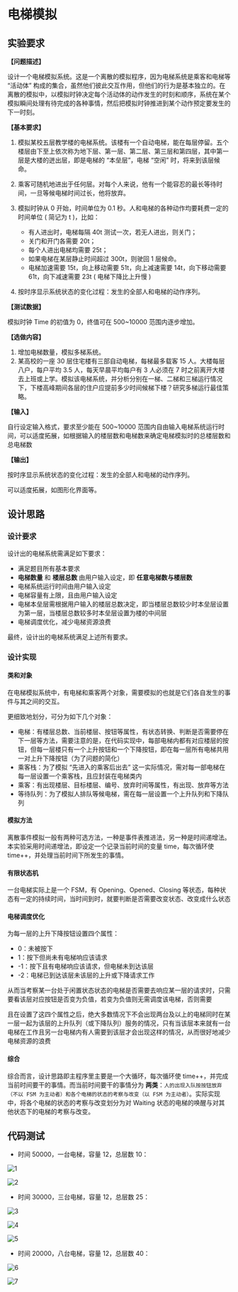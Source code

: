 # 电梯模拟

## 实验要求

**【问题描述】**

设计一个电梯模拟系统。这是一个离散的模拟程序，因为电梯系统是乘客和电梯等 “活动体” 构成的集合，虽然他们彼此交互作用，但他们的行为是基本独立的。在离散的模拟中，以模拟时钟决定每个活动体的动作发生的时刻和顺序，系统在某个模拟瞬间处理有待完成的各种事情，然后把模拟时钟推进到某个动作预定要发生的下一时刻。

**【基本要求】**

1. 模拟某校五层教学楼的电梯系统。该楼有一个自动电梯，能在每层停留。五个楼层由下至上依次称为地下层、第一层、第二层、第三层和第四层，其中第一层是大楼的迸出层，即是电梯的 “本垒层”，电梯 “空闲” 时，将来到该层候命。
2. 乘客可随机地进出于任何层。对每个人来说，他有一个能容忍的最长等待时间，一旦等候电梯时间过长，他将放弃。
3. 模拟时钟从 0 开始，时间单位为 0.1 秒。人和电梯的各种动作均要耗费一定的时间单位 ( 简记为 t )，比如：
   * 有人进出时，电梯每隔 40t 测试一次，若无人进出，则关门；
   * 关门和开门各需要 20t；
   * 每个人进出电梯均需要 25t；
   * 如果电梯在某层静止时间超过 300t，则驶回 1 层候命。
   * 电梯加速需要 15t，向上移动需要 51t，向上减速需要 14t，向下移动需要 61t，向下减速需要 23t ( 电梯下降比上升慢 )

4. 按时序显示系统状态的变化过程：发生的全部人和电梯的动作序列。

**【测试数据】**

模拟时钟 Time 的初值为 0，终值可在 500~10000 范围内逐步增加。

**【选做内容】**

1. 增加电梯数量，模拟多梯系统。
2. 某高校的一座 30 层住宅楼有三部自动电梯，每梯最多载客 15 人。大楼每层八户，每户平均 3.5 人，每天早晨平均每户有 3 人必须在 7 时之前离开大楼去上班或上学。模拟该电梯系统，并分析分别在一梯、二梯和三梯运行情况下，下楼高峰期间各层的住户应提前多少时间候梯下楼？研究多梯运行最佳策略。

**【输入】**

自行设定输入格式，要求至少能在 500~10000 范围内自由输入电梯系统运行时间，可以适度拓展，如根据输入的楼层数和电梯数来确定电梯模拟时的总楼层数和总电梯数

**【输出】**

按时序显示系统状态的变化过程：发生的全部人和电梯的动作序列。

可以适度拓展，如图形化界面等。

## 设计思路

### 设计要求

设计出的电梯系统需满足如下要求：

* 满足题目所有基本要求
* **电梯数量** 和 **楼层总数** 由用户输入设定，即 **任意电梯数与楼层数**
* 电梯系统运行时间由用户输入设定
* 电梯容量有上限，且由用户输入设定
* 电梯本垒层需根据用户输入的楼层总数决定，即当楼层总数较少时本垒层设置为第一层，当楼层总数较多时本垒层设置为楼的中间层
* 电梯调度优化，减少电梯资源浪费

最终，设计出的电梯系统满足上述所有要求。

### 设计实现

#### 类和对象

在电梯模拟系统中，有电梯和乘客两个对象，需要模拟的也就是它们各自发生的事件与其之间的交互。

更细致地划分，可分为如下几个对象：

* 电梯：有楼层总数、当前楼层、按钮等属性，有状态转换、判断是否需要停在下一层等方法，需要注意的是，在代码实现中，每部电梯内都有对应楼层的按钮，但每一层楼只有一个上升按钮和一个下降按钮，即在每一层所有电梯共用一对上升下降按钮（为了问题的简化）
* 乘客栈：为了模拟 “先进入的乘客后出去” 这一实际情况，需对每一部电梯在每一层设置一个乘客栈，且应封装在电梯类内
* 乘客：有出现楼层、目标楼层、编号、放弃时间等属性，有出现、放弃等方法
* 等待队列：为了模拟人排队等候电梯，需在每一层设置一个上升队列和下降队列

#### 模拟方法

离散事件模拟一般有两种可选方法，一种是事件表推进法，另一种是时间递增法。本实验采用时间递增法，即设定一个记录当前时间的变量 time，每次循环使 time++，并处理当前时间下所发生的事情。

#### 有限状态机

一台电梯实际上是一个 FSM，有 Opening、Opened、Closing 等状态，每种状态有一定的持续时间，当时间到时，就要判断是否需要改变状态、改变成什么状态

#### 电梯调度优化

为每一层的上升下降按钮设置四个属性：

*  0：未被按下
*  1：按下但尚未有电梯响应该请求
*  -1：按下且有电梯响应该请求，但电梯未到达该层
*  -2：电梯已到达该层未该层的上升或下降请求工作

从而当考察某一台处于闲置状态状态的电梯是否需要去响应某一层的请求时，只需要看该层对应按钮是否变为负值，若变为负值则无需调度该电梯，否则需要

且在设置了这四个属性之后，绝大多数情况下不会出现两台及以上的电梯同时在某一层一起为该层的上升队列（或下降队列）服务的情况，只有当该层本来就有一台电梯在工作且另一台电梯内有人需要到该层才会出现这样的情况，从而很好地减少电梯资源的浪费

#### 综合

综合而言，设计思路即主程序里主要是一个大循环，每次循环使 time++，并完成当前时间要干的事情。而当前时间要干的事情分为 **两类**：`人的出现入队按按钮放弃（不以 FSM 为主动者）和各个电梯的状态的考察与改变（以 FSM 为主动者）`。实际实现中，将各个电梯的状态的考察与改变划分为对 Waiting 状态的电梯的唤醒与对其他状态下的电梯的考察与改变。

## 代码测试

* 时间 50000，一台电梯，容量 12，总层数 10：

![1](images/1.png)

![2](images/2.png)

* 时间 30000，三台电梯，容量 12，总层数 25：

![3](images/3.png)

![4](images/4.png)

![5](images/5.png)

* 时间 20000，八台电梯，容量 12，总层数 40：

![6](images/6.png)

![7](images/7.png)
